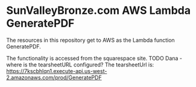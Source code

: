 # SunValleyBronze.com AWS Lambda GeneratePDF

The resources in this repository get to AWS as the Lambda function GeneratePDF.

The functionality is accessed from the squarespace site.
TODO Dana - where is the tearsheetURL configured?
The tearsheetUrl is: https://7kscbhlqn1.execute-api.us-west-2.amazonaws.com/prod/GeneratePDF